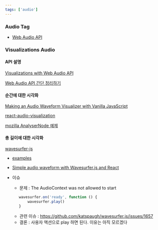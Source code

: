 ```yaml
---
tags: ['audio']
---
```


### Audio Tag

-   [Web Audio API](https://developer.mozilla.org/en-US/docs/Web/Guide/Audio_and_video_delivery#Web_Audio_API)

### Visualizations Audio

#### API 설명

[Visualizations with Web Audio API](https://developer.mozilla.org/en-US/docs/Web/API/Web_Audio_API/Visualizations_with_Web_Audio_API)

[Web Audio API 간단 정리하기](https://medium.com/@pks2974/web-audio-%EA%B0%84%EB%8B%A8-%EC%A0%95%EB%A6%AC%ED%95%98%EA%B8%B0-952a19d6aa45)

#### 순간에 대한 시각화

[Making an Audio Waveform Visualizer with Vanilla JavaScript](https://css-tricks.com/making-an-audio-waveform-visualizer-with-vanilla-javascript/)

[react-audio-visualization](https://github.com/elliehoward/react-audio-visualization)

[mozilla AnalyserNode 예제](https://developer.mozilla.org/en-US/docs/Web/API/AnalyserNode/getFloatFrequencyData#Drawing_a_spectrum)

#### 총 길이에 대한 시각화

[wavesurfer-js](https://github.com/katspaugh/wavesurfer.js)

-   [examples](https://wavesurfer-js.org/examples/)
-   [Simple audio waveform with Wavesurfer.js and React](https://medium.com/trackstack/simple-audio-waveform-with-wavesurfer-js-and-react-ae6c0653b240)

-   이슈
    -   문제 : The AudioContext was not allowed to start
    ```javascript
       wavesurfer.on('ready', function () {
           wavesurfer.play()
       }
    ```
    -   관련 이슈 : https://github.com/katspaugh/wavesurfer.js/issues/1657
    -   결론 : 사용자 액션으로 play 하면 된다. 이유는 아직 모르겠다
